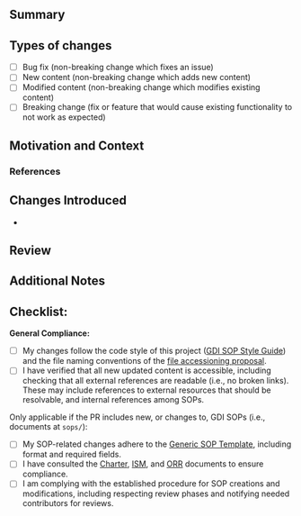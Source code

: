 <!--- Thank you for taking the time to contribute to this project! -->
<!--- Provide a general summary of your changes in the Title above -->

## Summary
<!--- Summarise your proposed changes -->

## Types of changes
<!--- Mention the type of contribution this PR represents: -->
- [ ] Bug fix (non-breaking change which fixes an issue)
- [ ] New content (non-breaking change which adds new content)
- [ ] Modified content (non-breaking change which modifies existing content)
- [ ] Breaking change (fix or feature that would cause existing functionality to not work as expected)

## Motivation and Context
<!--- Why is this change required? What problem does it solve? How does it improve the GDI SOP repository? -->

### References
<!--- If it fixes an open GitHub issue or closes a ZenHub Ticket, add them here (e.g., [ZenHub #258](https://app.zenhub.com/workspaces/t43-gdi-sops-662a0b0fe38b0405fb600d67/issues/zh/258)) -->

## Changes Introduced
<!--- List all major changes: -->
- <!--- Change 1: did X at Y for Z reason -->

## Review
<!--- Has the content of this PR been reviewed by anyone else? 1+MG Management Board?  GDI's Operations Committee? Internal reviews at your GDI node? Find more at the ISM document -->

## Additional Notes
<!--- Add any other notes about the PR here, such as special instructions for the team, considerations, etc. -->

## Checklist:
<!--- Review carefully, ticking (or adding an `x` to) each box  upon completion of the item, ensuring you meet the standards required for this PR. -->

**General Compliance:**
- [ ] My changes follow the code style of this project ([GDI SOP Style Guide](https://github.com/GenomicDataInfrastructure/standard-operating-procedures/blob/main/docs/GDI-SOP_style-guide.md)) and the file naming conventions of the [file accessioning proposal](https://github.com/GenomicDataInfrastructure/standard-operating-procedures/blob/main/docs//GDI-SOP_sop-accessioning.md).
- [ ] I have verified that all new updated content is accessible, including checking that all external references are readable (i.e., no broken links). These may include references to external resources that should be resolvable, and internal references among SOPs.

Only applicable if the PR includes new, or changes to, GDI SOPs (i.e., documents at ``sops/``):
- [ ] My SOP-related changes adhere to the [Generic SOP Template](https://github.com/GenomicDataInfrastructure/standard-operating-procedures/blob/main/docs/GDI-SOP_sop-template.md), including format and required fields.
- [ ] I have consulted the [Charter](https://github.com/GenomicDataInfrastructure/standard-operating-procedures/blob/main/docs/GDI-SOP_charter.md), [ISM](https://github.com/GenomicDataInfrastructure/standard-operating-procedures/blob/main/docs/GDI-SOP_information-service-management.md), and [ORR](https://github.com/GenomicDataInfrastructure/standard-operating-procedures/blob/main/docs/GDI-SOP_organisational-roles-and-responsibilities.md) documents to ensure compliance. 
- [ ] I am complying with the established procedure for SOP creations and modifications, including respecting review phases and notifying needed contributors for reviews.
